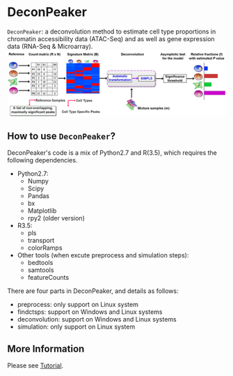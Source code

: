 DeconPeaker
===================================================

`DeconPeaker`: a deconvolution method to estimate cell type proportions in chromatin accessibility data (ATAC-Seq) and as well as gene expression data (RNA-Seq & Microarray).
![DeconPeaker\_pipeline](pipeline.png)

How to use `DeconPeaker`?
---------------------
DeconPeaker's code is a mix of Python2.7 and R(3.5), which requires the following dependencies.
* Python2.7:
	* Numpy
	* Scipy
	* Pandas
	* bx
	* Matplotlib
	* rpy2 (older version)
* R3.5:
	* pls
	* transport
	* colorRamps
* Other tools (when excute preprocess and simulation steps):
	* bedtools
	* samtools
	* featureCounts

There are four parts in DeconPeaker, and details as follows:
* preprocess: only support on Linux system
* findctsps: support on Windows and Linux systems
* deconvolution: support on Windows and Linux systems
* simulation: only support on Linux system

More Information
--------------------
Please see [Tutorial](https://lihuamei.github.io//DeconPeaker/test/DeconPeak_demo.html).
